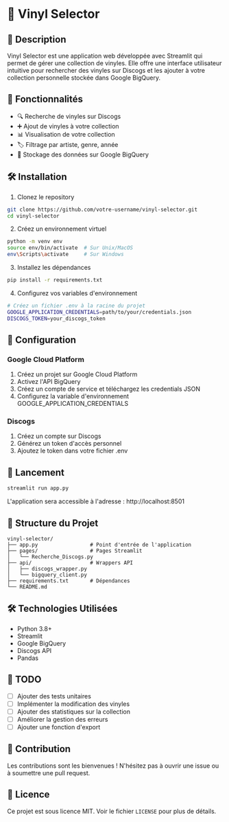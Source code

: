# 🎵 Vinyl Selector

## 📝 Description
Vinyl Selector est une application web développée avec Streamlit qui permet de gérer une collection de vinyles. Elle offre une interface utilisateur intuitive pour rechercher des vinyles sur Discogs et les ajouter à votre collection personnelle stockée dans Google BigQuery.

## 🚀 Fonctionnalités

- 🔍 Recherche de vinyles sur Discogs
- ➕ Ajout de vinyles à votre collection
- 📊 Visualisation de votre collection
- 🏷️ Filtrage par artiste, genre, année
- 💾 Stockage des données sur Google BigQuery

## 🛠️ Installation

1. Clonez le repository
```bash
git clone https://github.com/votre-username/vinyl-selector.git
cd vinyl-selector
```

2. Créez un environnement virtuel
```bash
python -m venv env
source env/bin/activate  # Sur Unix/MacOS
env\Scripts\activate     # Sur Windows
```

3. Installez les dépendances
```bash
pip install -r requirements.txt
```

4. Configurez vos variables d'environnement
```bash
# Créez un fichier .env à la racine du projet
GOOGLE_APPLICATION_CREDENTIALS=path/to/your/credentials.json
DISCOGS_TOKEN=your_discogs_token
```

## 🔧 Configuration

### Google Cloud Platform
1. Créez un projet sur Google Cloud Platform
2. Activez l'API BigQuery
3. Créez un compte de service et téléchargez les credentials JSON
4. Configurez la variable d'environnement GOOGLE_APPLICATION_CREDENTIALS

### Discogs
1. Créez un compte sur Discogs
2. Générez un token d'accès personnel
3. Ajoutez le token dans votre fichier .env

## 🚀 Lancement

```bash
streamlit run app.py
```

L'application sera accessible à l'adresse : http://localhost:8501

## 📁 Structure du Projet

```
vinyl-selector/
├── app.py                 # Point d'entrée de l'application
├── pages/                 # Pages Streamlit
│   └── Recherche_Discogs.py
├── api/                   # Wrappers API
│   ├── discogs_wrapper.py
│   └── bigquery_client.py
├── requirements.txt       # Dépendances
└── README.md
```

## 🛠️ Technologies Utilisées

- Python 3.8+
- Streamlit
- Google BigQuery
- Discogs API
- Pandas

## 📝 TODO

- [ ] Ajouter des tests unitaires
- [ ] Implémenter la modification des vinyles
- [ ] Ajouter des statistiques sur la collection
- [ ] Améliorer la gestion des erreurs
- [ ] Ajouter une fonction d'export

## 👥 Contribution

Les contributions sont les bienvenues ! N'hésitez pas à ouvrir une issue ou à soumettre une pull request.

## 📄 Licence

Ce projet est sous licence MIT. Voir le fichier `LICENSE` pour plus de détails. 